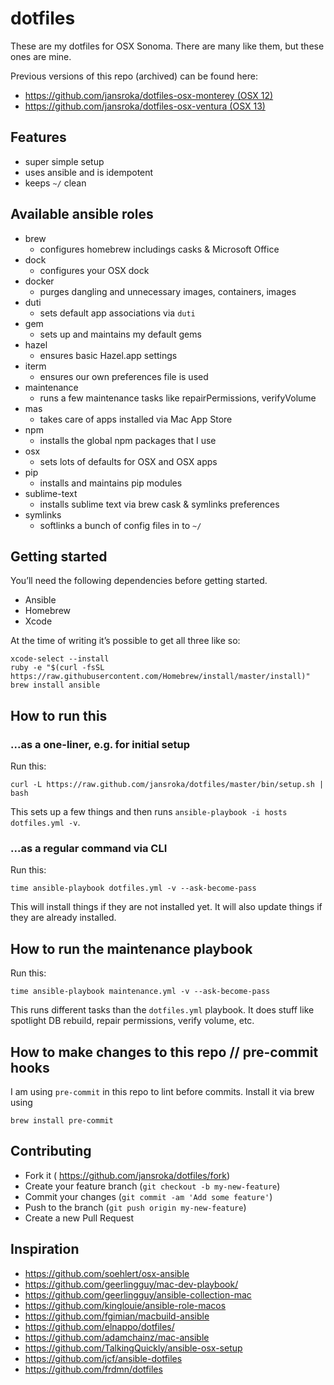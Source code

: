 # dotfiles

These are my dotfiles for OSX Sonoma. There are many like them, but these ones are mine.

Previous versions of this repo (archived) can be found here:

- [https://github.com/jansroka/dotfiles-osx-monterey (OSX 12)](https://github.com/jansroka/dotfiles-osx-monterey)
- [https://github.com/jansroka/dotfiles-osx-ventura (OSX 13)](https://github.com/jansroka/dotfiles-osx-ventura)

## Features

- super simple setup
- uses ansible and is idempotent
- keeps `~/` clean

## Available ansible roles

- brew
  - configures homebrew includings casks & Microsoft Office
- dock
  - configures your OSX dock
- docker
  - purges dangling and unnecessary images, containers, images
- duti
  - sets default app associations via `duti`
- gem
  - sets up and maintains my default gems
- hazel
  - ensures basic Hazel.app settings
- iterm
  - ensures our own preferences file is used
- maintenance
  - runs a few maintenance tasks like repairPermissions, verifyVolume
- mas
  - takes care of apps installed via Mac App Store
- npm
  - installs the global npm packages that I use
- osx
  - sets lots of defaults for OSX and OSX apps
- pip
  - installs and maintains pip modules
- sublime-text
  - installs sublime text via brew cask & symlinks preferences
- symlinks
  - softlinks a bunch of config files in to `~/`

## Getting started

You’ll need the following dependencies before getting started.

- Ansible
- Homebrew
- Xcode

At the time of writing it’s possible to get all three like so:

```
xcode-select --install
ruby -e "$(curl -fsSL https://raw.githubusercontent.com/Homebrew/install/master/install)"
brew install ansible
```

## How to run this

### ...as a one-liner, e.g. for initial setup

Run this:

```
curl -L https://raw.github.com/jansroka/dotfiles/master/bin/setup.sh | bash
```

This sets up a few things and then runs `ansible-playbook -i hosts dotfiles.yml -v`.

### ...as a regular command via CLI

Run this:

```
time ansible-playbook dotfiles.yml -v --ask-become-pass
```

This will install things if they are not installed yet. It will also update things if they are already installed.

## How to run the maintenance playbook

Run this:

```
time ansible-playbook maintenance.yml -v --ask-become-pass
```

This runs different tasks than the `dotfiles.yml` playbook. It does stuff like spotlight DB rebuild, repair permissions, verify volume, etc.

## How to make changes to this repo // pre-commit hooks

I am using `pre-commit` in this repo to lint before commits. Install it via brew using

```
brew install pre-commit
```

## Contributing

- Fork it ( https://github.com/jansroka/dotfiles/fork)
- Create your feature branch (`git checkout -b my-new-feature`)
- Commit your changes (`git commit -am 'Add some feature'`)
- Push to the branch (`git push origin my-new-feature`)
- Create a new Pull Request

## Inspiration

- https://github.com/soehlert/osx-ansible
- https://github.com/geerlingguy/mac-dev-playbook/
- https://github.com/geerlingguy/ansible-collection-mac
- https://github.com/kinglouie/ansible-role-macos
- https://github.com/fgimian/macbuild-ansible
- https://github.com/elnappo/dotfiles/
- https://github.com/adamchainz/mac-ansible
- https://github.com/TalkingQuickly/ansible-osx-setup
- https://github.com/jcf/ansible-dotfiles
- https://github.com/frdmn/dotfiles
